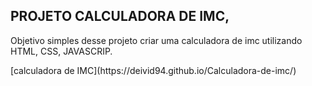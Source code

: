 ## PROJETO CALCULADORA DE IMC, 

<div text-align="center">
    <p>Objetivo simples desse projeto criar uma calculadora de imc
    utilizando HTML, CSS, JAVASCRIP.
    </p>

    
</div>
[calculadora de IMC](https://deivid94.github.io/Calculadora-de-imc/)


